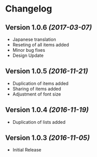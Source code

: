 Changelog
==========

Version 1.0.6 *(2017-03-07)*
----------------------------

 * Japanese translation
 * Reseting of all items added
 * Minor bug fixes
 * Design Update

Version 1.0.5 *(2016-11-21)*
----------------------------

 * Duplication of items added
 * Sharing of items added
 * Adjustment of font size 

Version 1.0.4 *(2016-11-19)*
----------------------------

 * Duplication of lists added

Version 1.0.3 *(2016-11-05)*
----------------------------

 * Initial Release
